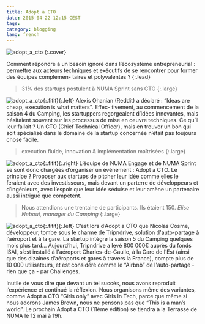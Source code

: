 ```yaml
---
title: Adopt a CTO
date: 2015-04-22 12:15 CEST
tags:
category: blogging
lang: french
---
```


![adopt_a_cto](adopt_a_cto.jpg)
{:.cover}

Comment répondre à un besoin ignoré dans l’écosystème entrepreneurial : permettre aux acteurs techniques et exécutifs de se rencontrer pour former des équipes complémen- taires et polyvalentes ?
{:.lead}

> 31% des startups postulent à NUMA Sprint sans CTO
{:.large}

![adopt_a_cto](adopt_a_cto1.jpg){:.fitit}{:.left} Alexis Ohanian (Reddit) a déclaré : “Ideas are cheap, execution is what matters”. Effec- tivement, au commencement de la saison 4 du Camping, les startuppers regorgeaient d’idées innovantes, mais hésitaient souvent sur les processus de mise en oeuvre techniques. Ce qu’il leur fallait ? Un CTO (Chief Technical Officer), mais en trouver un bon qui soit spécialisé dans le domaine de la startup concernée n’était pas toujours chose facile.

> execution fluide, innovation &amp; implémentation maîtrisées 
{:.large}

![adopt_a_cto](adopt_a_cto2.jpg){:.fitit}{:.right} L’équipe de NUMA Engage et de NUMA Sprint se sont donc chargées d’organiser un événement : Adopt a CTO. Le principe ? Proposer aux startups de pitcher leur idée comme elles le feraient avec des investisseurs, mais devant un parterre de développeurs et d’ingénieurs, avec l’espoir que leur idée séduise et leur amène un partenaire aussi intrigué que compétent.

> Nous attendions une trentaine de participants. Ils étaient 150. <cite>Elise Nebout, manager du Camping</cite>
{:.large}

![adopt_a_cto](adopt_a_cto3.jpg){:.fitit}{:.left} C’est lors d’Adopt a CTO que Nicolas Cosme, développeur, tombe sous le charme de Tripndrive, solution d'auto-partage à l’aéroport et à la gare. La startup intègre la saison 5 du Camping quelques mois plus tard... Aujourd’hui, Tripndrive a levé 800 000€ auprès du fonds ISAI, s’est installé à l'aéroport Charles-de-Gaulle, à la Gare de l’Est (ainsi que des dizaines d’aéroports et gares à travers la France), compte plus de 10 000 utilisateurs, et est considéré comme le “Airbnb” de l'auto-partage - rien que ça - par Challenges.

Inutile de vous dire que devant un tel succès, nous avons reproduit l’expérience et continué la réflexion. Nous organisons même des variantes, comme Adopt a CTO “Girls only” avec Girls In Tech, parce que même si nous adorons James Brown, nous ne pensons pas que “This is a man’s world”. Le prochain Adopt a CTO (11ème édition) se tiendra à la Terrasse de NUMA le 12 mai à 19h.